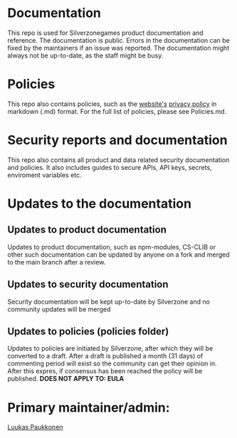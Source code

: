 # Documentation
This repo is used for Silverzonegames product documentation and reference. The documentation is public. Errors in the documentation can be fixed by the maintainers if an issue was reported. The documentation might always not be up-to-date, as the staff might be busy.

# Policies
This repo also contains policies, such as the [website's](https://silverzonegames.com) [privacy policy](https://silverzonegames.com/privacy) in markdown (.md) format. For the full list of policies, please see Policies.md.

# Security reports and documentation
This repo also contains all product and data related security documentation and policies. It also includes guides to secure APIs, API keys, secrets, enviroment variables etc.

# Updates to the documentation

## Updates to product documentation
Updates to product documentation, such as npm-modules, CS-CLIB or other such documentation can be updated by anyone on a fork and merged to the main branch after a review.

## Updates to security documentation
Security documentation will be kept up-to-date by Silverzone and no community updates will be merged

## Updates to policies (policies folder)
Updates to policies are initiated by Silverzone, after which they will be converted to a draft. After a draft is published a month (31 days) of commenting period will exist
so the community can get their opinion in. After this expres, if consensus has been reached the policy will be published. __DOES NOT APPLY TO: EULA__

# Primary maintainer/admin:
[Luukas Paukkonen](https://github.com/luukasp)
